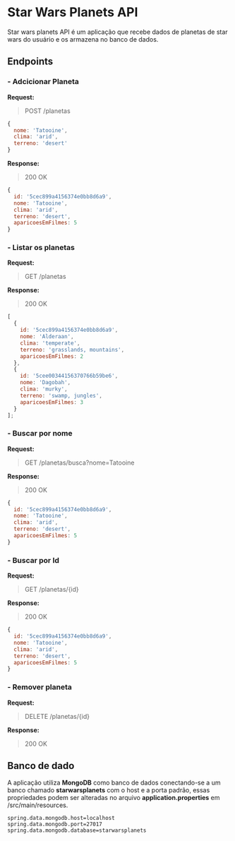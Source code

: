 # Star Wars Planets API

Star wars planets API é um aplicação que recebe dados de planetas de star wars do usuário e os armazena no banco de dados.

## Endpoints

### - Adcicionar Planeta

**Request:**

> POST /planetas

```javascript
{
  nome: 'Tatooine',
  clima: 'arid',
  terreno: 'desert'
}
```

**Response:**

> 200 OK

```javascript
{
  id: '5cec899a4156374e0bb8d6a9',
  nome: 'Tatooine',
  clima: 'arid',
  terreno: 'desert',
  aparicoesEmFilmes: 5
}
```

### - Listar os planetas

**Request:**

> GET /planetas

**Response:**

> 200 OK

```javascript
[
  {
    id: '5cec899a4156374e0bb8d6a9',
    nome: 'Alderaan',
    clima: 'temperate',
    terreno: 'grasslands, mountains',
    aparicoesEmFilmes: 2
  },
  {
    id: '5cee00344156370766b59be6',
    nome: 'Dagobah',
    clima: 'murky',
    terreno: 'swamp, jungles',
    aparicoesEmFilmes: 3
  }
];
```

### - Buscar por nome

**Request:**

> GET /planetas/busca?nome=Tatooine

**Response:**

> 200 OK

```javascript
{
  id: '5cec899a4156374e0bb8d6a9',
  nome: 'Tatooine',
  clima: 'arid',
  terreno: 'desert',
  aparicoesEmFilmes: 5
}
```

### - Buscar por Id

**Request:**

> GET /planetas/{id}

**Response:**

> 200 OK

```javascript
{
  id: '5cec899a4156374e0bb8d6a9',
  nome: 'Tatooine',
  clima: 'arid',
  terreno: 'desert',
  aparicoesEmFilmes: 5
}
```

### - Remover planeta

**Request:**

> DELETE /planetas/{id}

**Response:**

> 200 OK

## Banco de dado

A aplicação utiliza **MongoDB** como banco de dados conectando-se a um banco chamado **starwarsplanets** com o host e a porta padrão, essas propriedades podem ser alteradas no arquivo **application.properties** em /src/main/resources.

```properties
spring.data.mongodb.host=localhost
spring.data.mongodb.port=27017
spring.data.mongodb.database=starwarsplanets
```
